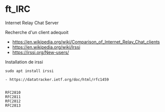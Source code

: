 # ft_IRC
Internet Relay Chat Server

Recherche d'un client adequoit

  - https://en.wikipedia.org/wiki/Comparison_of_Internet_Relay_Chat_clients
  - https://en.wikipedia.org/wiki/Irssi
  - https://irssi.org/New-users/
  
 Installation de irssi
 
```
sudo apt install irssi
```

    - https://datatracker.ietf.org/doc/html/rfc1459
    
    
    RFC2810
    RFC2811
    RFC2812
    RFC2813
